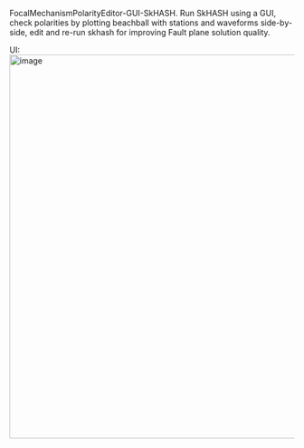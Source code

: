 FocalMechanismPolarityEditor-GUI-SkHASH. Run SkHASH using a GUI, check polarities by plotting beachball with stations and waveforms side-by-side, edit and re-run skhash for improving Fault plane solution quality.

UI:
<img width="677" alt="image" src="https://github.com/user-attachments/assets/04e6de0b-b106-4952-923a-48cec15f4176">
